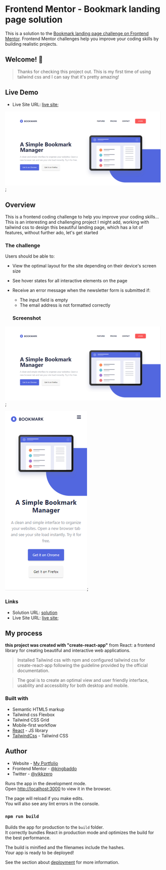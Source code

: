 # Frontend Mentor - Bookmark landing page solution

This is a solution to the [Bookmark landing page challenge on Frontend Mentor](https://www.frontendmentor.io/challenges/bookmark-landing-page-5d0b588a9edda32581d29158). Frontend Mentor challenges help you improve your coding skills by building realistic projects.

## Welcome! 👋

> Thanks for checking this project out. This is my first time of using tailwind css and I can say that it's pretty amazing!

## Live Demo

- Live Site URL: [live site](https://bookmarkmanager-landing.netlify.app/);

![Design preview for Bookmark landing page coding challenge](./bookmark.png);

## Overview

This is a frontend coding challenge to help you improve your coding skills... This is an interesting and challenging project I might add, working with tailwind css to design this beautiful landing page, which has a lot of features, without further ado, let's get started

### The challenge

Users should be able to:

- View the optimal layout for the site depending on their device's screen size
- See hover states for all interactive elements on the page
- Receive an error message when the newsletter form is submitted if:

  - The input field is empty
  - The email address is not formatted correctly

  ### Screenshot

![desktop view](./bookmark.png);

![mobile view](./bookmar-mob.png);

### Links

- Solution URL: [solution](https://www.frontendmentor.io/solutions/responsive-landing-page-with-react-and-tailwind-css-ZJylYjxDH)
- Live Site URL: [live site](https://bookmarkmanager-landing.netlify.app//);

## My process

**this project was created with "create-react-app"** from React: a frontend library for creating beautiful and interactive web applications.

> Installed Tailwind css with npm and configured tailwind css for create-react-app following the guideline provided by the official documentation.

> The goal is to create an optimal view and user friendly interface, usability and accessiblity for both desktop and mobile.

### Built with

- Semantic HTML5 markup
- Tailwind css Flexbox
- Tailwind CSS Grid
- Mobile-first workflow
- [React](https://reactjs.org/) - JS library
- [TailwindCss](https://tailwindcss.org/) - Taliwind CSS

## Author

- Website - [My Portfolio](https://ebukaeze.netlify.app)
- Frontend Mentor - [@kingbaddo](https://www.frontendmentor.io/profile/kingbaddo)
- Twitter - [@vikkzero](https://www.twitter.com/vikkzero)

Runs the app in the development mode.\
Open [http://localhost:3000](http://localhost:3000) to view it in the browser.

The page will reload if you make edits.\
You will also see any lint errors in the console.

### `npm run build`

Builds the app for production to the `build` folder.\
It correctly bundles React in production mode and optimizes the build for the best performance.

The build is minified and the filenames include the hashes.\
Your app is ready to be deployed!

See the section about [deployment](https://facebook.github.io/create-react-app/docs/deployment) for more information.
